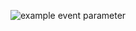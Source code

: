 ![example event parameter](https://github.com/4rl1996/cicd/actions/workflows/main.yml/badge.svg?event=push)